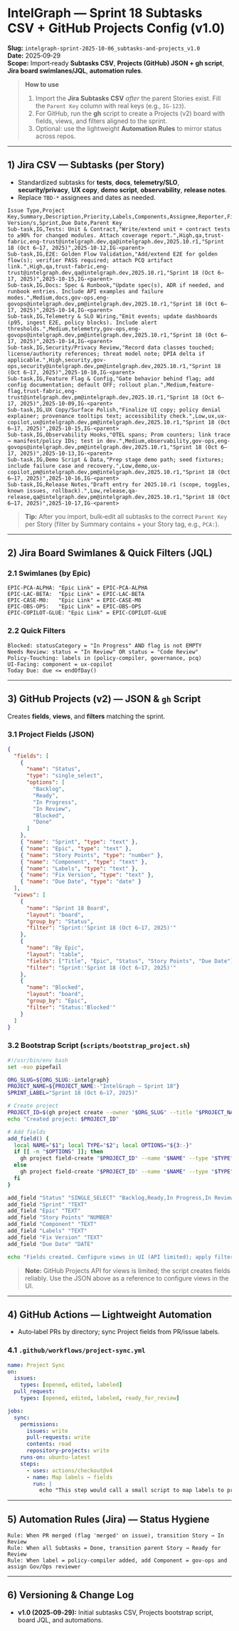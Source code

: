 # IntelGraph — Sprint 18 Subtasks CSV + GitHub Projects Config (v1.0)

**Slug:** `intelgraph-sprint-2025-10-06_subtasks-and-projects_v1.0`  
**Date:** 2025‑09‑29  
**Scope:** Import‑ready **Subtasks CSV**, **Projects (GitHub) JSON + gh script**, **Jira board swimlanes/JQL**, **automation rules**.

> **How to use**
>
> 1. Import the **Jira Subtasks CSV** _after_ the parent Stories exist. Fill the `Parent Key` column with real keys (e.g., `IG‑123`).
> 2. For GitHub, run the **gh** script to create a Projects (v2) board with fields, views, and filters aligned to the sprint.
> 3. Optional: use the lightweight **Automation Rules** to mirror status across repos.

---

## 1) Jira CSV — Subtasks (per Story)

- Standardized subtasks for **tests**, **docs**, **telemetry/SLO**, **security/privacy**, **UX copy**, **demo script**, **observability**, **release notes**.
- Replace `TBD-*` assignees and dates as needed.

```csv
Issue Type,Project Key,Summary,Description,Priority,Labels,Components,Assignee,Reporter,Fix Version/s,Sprint,Due Date,Parent Key
Sub-task,IG,Tests: Unit & Contract,"Write/extend unit + contract tests to ≥90% for changed modules. Attach coverage report.",High,qa,trust-fabric,eng-trust@intelgraph.dev,qa@intelgraph.dev,2025.10.r1,"Sprint 18 (Oct 6–17, 2025)",2025-10-12,IG-<parent>
Sub-task,IG,E2E: Golden Flow Validation,"Add/extend E2E for golden flow(s); verifier PASS required; attach PCQ artifact link.",High,qa,trust-fabric,eng-trust@intelgraph.dev,qa@intelgraph.dev,2025.10.r1,"Sprint 18 (Oct 6–17, 2025)",2025-10-15,IG-<parent>
Sub-task,IG,Docs: Spec & Runbook,"Update spec(s), ADR if needed, and runbook entries. Include API examples and failure modes.",Medium,docs,gov-ops,eng-govops@intelgraph.dev,pm@intelgraph.dev,2025.10.r1,"Sprint 18 (Oct 6–17, 2025)",2025-10-14,IG-<parent>
Sub-task,IG,Telemetry & SLO Wiring,"Emit events; update dashboards (p95, ingest E2E, policy blocks). Include alert thresholds.",Medium,telemetry,gov-ops,eng-govops@intelgraph.dev,pm@intelgraph.dev,2025.10.r1,"Sprint 18 (Oct 6–17, 2025)",2025-10-14,IG-<parent>
Sub-task,IG,Security/Privacy Review,"Record data classes touched; license/authority references; threat model note; DPIA delta if applicable.",High,security,gov-ops,security@intelgraph.dev,pm@intelgraph.dev,2025.10.r1,"Sprint 18 (Oct 6–17, 2025)",2025-10-10,IG-<parent>
Sub-task,IG,Feature Flag & Config,"Gate behavior behind flag; add config documentation; default OFF; rollout plan.",Medium,feature-flag,trust-fabric,eng-trust@intelgraph.dev,pm@intelgraph.dev,2025.10.r1,"Sprint 18 (Oct 6–17, 2025)",2025-10-09,IG-<parent>
Sub-task,IG,UX Copy/Surface Polish,"Finalize UI copy; policy denial explainer; provenance tooltips text; accessibility check.",Low,ux,ux-copilot,ux@intelgraph.dev,pm@intelgraph.dev,2025.10.r1,"Sprint 18 (Oct 6–17, 2025)",2025-10-15,IG-<parent>
Sub-task,IG,Observability Hooks,"OTEL spans; Prom counters; link trace → manifest/policy IDs; test in dev.",Medium,observability,gov-ops,eng-govops@intelgraph.dev,pm@intelgraph.dev,2025.10.r1,"Sprint 18 (Oct 6–17, 2025)",2025-10-13,IG-<parent>
Sub-task,IG,Demo Script & Data,"Prep stage demo path; seed fixtures; include failure case and recovery.",Low,demo,ux-copilot,pm@intelgraph.dev,pm@intelgraph.dev,2025.10.r1,"Sprint 18 (Oct 6–17, 2025)",2025-10-16,IG-<parent>
Sub-task,IG,Release Notes,"Draft entry for 2025.10.r1 (scope, toggles, known issues, rollback).",Low,release,qa-release,qa@intelgraph.dev,pm@intelgraph.dev,2025.10.r1,"Sprint 18 (Oct 6–17, 2025)",2025-10-17,IG-<parent>
```

> **Tip:** After you import, bulk‑edit all subtasks to the correct `Parent Key` per Story (filter by Summary contains + your Story tag, e.g., `PCA:`).

---

## 2) Jira Board Swimlanes & Quick Filters (JQL)

### 2.1 Swimlanes (by Epic)

```text
EPIC-PCA-ALPHA: "Epic Link" = EPIC-PCA-ALPHA
EPIC-LAC-BETA:  "Epic Link" = EPIC-LAC-BETA
EPIC-CASE-M0:   "Epic Link" = EPIC-CASE-M0
EPIC-OBS-OPS:   "Epic Link" = EPIC-OBS-OPS
EPIC-COPILOT-GLUE: "Epic Link" = EPIC-COPILOT-GLUE
```

### 2.2 Quick Filters

```text
Blocked: statusCategory = "In Progress" AND flag is not EMPTY
Needs Review: status = "In Review" OR status = "Code Review"
Policy‑Touching: labels in (policy-compiler, governance, pcq)
UI‑Facing: component = ux-copilot
Today Due: due <= endOfDay()
```

---

## 3) GitHub Projects (v2) — JSON & `gh` Script

Creates **fields**, **views**, and **filters** matching the sprint.

### 3.1 Project Fields (JSON)

```json
{
  "fields": [
    {
      "name": "Status",
      "type": "single_select",
      "options": [
        "Backlog",
        "Ready",
        "In Progress",
        "In Review",
        "Blocked",
        "Done"
      ]
    },
    { "name": "Sprint", "type": "text" },
    { "name": "Epic", "type": "text" },
    { "name": "Story Points", "type": "number" },
    { "name": "Component", "type": "text" },
    { "name": "Labels", "type": "text" },
    { "name": "Fix Version", "type": "text" },
    { "name": "Due Date", "type": "date" }
  ],
  "views": [
    {
      "name": "Sprint 18 Board",
      "layout": "board",
      "group_by": "Status",
      "filter": "Sprint:'Sprint 18 (Oct 6–17, 2025)'"
    },
    {
      "name": "By Epic",
      "layout": "table",
      "fields": ["Title", "Epic", "Status", "Story Points", "Due Date"],
      "filter": "Sprint:'Sprint 18 (Oct 6–17, 2025)'"
    },
    {
      "name": "Blocked",
      "layout": "board",
      "group_by": "Epic",
      "filter": "Status:'Blocked'"
    }
  ]
}
```

### 3.2 Bootstrap Script (`scripts/bootstrap_project.sh`)

```bash
#!/usr/bin/env bash
set -euo pipefail

ORG_SLUG=${ORG_SLUG:-intelgraph}
PROJECT_NAME=${PROJECT_NAME:-"IntelGraph — Sprint 18"}
SPRINT_LABEL="Sprint 18 (Oct 6–17, 2025)"

# Create project
PROJECT_ID=$(gh project create --owner "$ORG_SLUG" --title "$PROJECT_NAME" --format json | jq -r '.id')
echo "Created project: $PROJECT_ID"

# Add fields
add_field() {
  local NAME="$1"; local TYPE="$2"; local OPTIONS="${3:-}"
  if [[ -n "$OPTIONS" ]]; then
    gh project field-create "$PROJECT_ID" --name "$NAME" --type "$TYPE" --options "$OPTIONS" >/dev/null
  else
    gh project field-create "$PROJECT_ID" --name "$NAME" --type "$TYPE" >/dev/null
  fi
}

add_field "Status" "SINGLE_SELECT" "Backlog,Ready,In Progress,In Review,Blocked,Done"
add_field "Sprint" "TEXT"
add_field "Epic" "TEXT"
add_field "Story Points" "NUMBER"
add_field "Component" "TEXT"
add_field "Labels" "TEXT"
add_field "Fix Version" "TEXT"
add_field "Due Date" "DATE"

echo "Fields created. Configure views in UI (API limited); apply filter: Sprint:'$SPRINT_LABEL'"
```

> **Note:** GitHub Projects API for views is limited; the script creates fields reliably. Use the JSON above as a reference to configure views in the UI.

---

## 4) GitHub Actions — Lightweight Automation

- Auto‑label PRs by directory; sync Project fields from PR/issue labels.

### 4.1 `.github/workflows/project-sync.yml`

```yaml
name: Project Sync
on:
  issues:
    types: [opened, edited, labeled]
  pull_request:
    types: [opened, edited, labeled, ready_for_review]

jobs:
  sync:
    permissions:
      issues: write
      pull-requests: write
      contents: read
      repository-projects: write
    runs-on: ubuntu-latest
    steps:
      - uses: actions/checkout@v4
      - name: Map labels → fields
        run: |
          echo "This step would call a small script to map labels to project fields via gh CLI or GraphQL."
```

---

## 5) Automation Rules (Jira) — Status Hygiene

```text
Rule: When PR merged (flag 'merged' on issue), transition Story → In Review
Rule: When all Subtasks = Done, transition parent Story → Ready for Review
Rule: When label = policy-compiler added, add Component = gov-ops and assign Gov/Ops reviewer
```

---

## 6) Versioning & Change Log

- **v1.0 (2025‑09‑29):** Initial subtasks CSV, Projects bootstrap script, board JQL, and automations.
